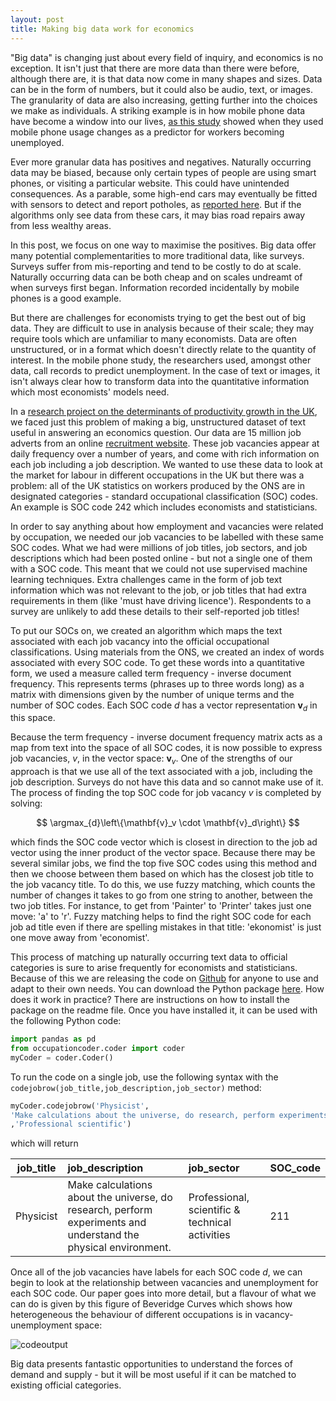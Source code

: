 ```yaml
---
layout: post
title: Making big data work for economics
---
```


"Big data" is changing just about every field of inquiry, and economics is no exception. It isn't just that there are more data than there were before, although there are, it is that data now come in many shapes and sizes. Data can be in the form of numbers, but it could also be audio, text, or images. The granularity of data are also increasing, getting further into the choices we make as individuals. A striking example is in how mobile phone data have become a window into our lives, [as this study](http://dx.doi.org/10.1098/rsif.2015.0185) showed when they used mobile phone usage changes as a predictor for workers becoming unemployed.

Ever more granular data has positives and negatives. Naturally occurring data may be biased, because only certain types of people are using smart phones, or visiting a particular website. This could have unintended consequences. As a parable, some high-end cars may eventually be fitted with sensors to detect and report potholes, as [reported here](http://media.economist.com/news/science-and-technology/21731813-sensors-cameras-and-smart-cars-help-cities-spot-them-they-grow-potholes). But if the algorithms only see data from these cars, it may bias road repairs away from less wealthy areas.

In this post, we focus on one way to maximise the positives. Big data offer many potential complementarities to more traditional data, like surveys. Surveys suffer from mis-reporting and tend to be costly to do at scale. Naturally occurring data can be both cheap and on scales undreamt of when surveys first began. Information recorded incidentally by mobile phones is a good example.

But there are challenges for economists trying to get the best out of big data. They are difficult to use in analysis because of their scale; they may require tools which are unfamiliar to many economists. Data are often unstructured, or in a format which doesn't directly relate to the quantity of interest. In the mobile phone study, the researchers used, amongst other data, call records to predict unemployment. In the case of text or images, it isn't always clear how to transform data into the quantitative information which most economists' models need.

In a [research project on the determinants of productivity growth in the UK](www.bankofengland.co.uk), we faced just this problem of making a big, unstructured dataset of text useful in answering an economics question. Our data are 15 million job adverts from an online [recruitment website](www.reed.co.uk). These job vacancies appear at daily frequency over a number of years, and come with rich information on each job including a job description. We wanted to use these data to look at the market for labour in different occupations in the UK but there was a problem: all of the UK statistics on workers produced by the ONS are in designated categories - standard occupational classification (SOC) codes. An example is SOC code 242 which includes economists and statisticians.

In order to say anything about how employment and vacancies were related by occupation, we needed our job vacancies to be labelled with these same SOC codes. What we had were millions of job titles, job sectors, and job descriptions which had been posted online - but not a single one of them with a SOC code. This meant that we could not use supervised machine learning techniques. Extra challenges came in the form of job text information which was not relevant to the job, or job titles that had extra requirements in them (like 'must have driving licence'). Respondents to a survey are unlikely to add these details to their self-reported job titles!

To put our SOCs on, we created an algorithm which maps the text associated with each job vacancy into the official occupational classifications. Using materials from the ONS, we created an index of words associated with every SOC code. To get these words into a quantitative form, we used a measure called term frequency - inverse document frequency. This represents terms (phrases up to three words long) as a matrix with dimensions given by the number of unique terms and the number of SOC codes. Each SOC code $d$ has a vector representation $\mathbf{v}_d$ in this space.

Because the term frequency - inverse document frequency matrix acts as a map from text into the space of all SOC codes, it is now possible to express job vacancies, $v$, in the vector space: $\mathbf{v}_v$. One of the strengths of our approach is that we use all of the text associated with a job, including the job description. Surveys do not have this data and so cannot make use of it. The process of finding the top SOC code for job vacancy $v$ is completed by solving:

$$
\argmax_{d}\left\{\mathbf{v}_v \cdot \mathbf{v}_d\right\}
$$

which finds the SOC code vector which is closest in direction to the job ad vector using the inner product of the vector space. Because there may be several similar jobs, we find the top five SOC codes using this method and then we choose between them based on which has the closest job title to the job vacancy title. To do this, we use fuzzy matching, which counts the number of changes it takes to go from one string to another, between the two job titles. For instance, to get from 'Painter' to 'Printer' takes just one move: 'a' to 'r'. Fuzzy matching helps to find the right SOC code for each job ad title even if there are spelling mistakes in that title: 'ekonomist' is just one move away from 'economist'.

This process of matching up naturally occurring text data to official categories is sure to arise frequently for economists and statisticians. Because of this we are releasing the code on [Github](https://github.com) for anyone to use and adapt to their own needs. You can download the Python package [here](https://github.com/aeturrell/occupationcoder). How does it work in practice? There are instructions on how to install the package on the readme file. Once you have installed it, it can be used with the following Python code:
```python
import pandas as pd
from occupationcoder.coder import coder
myCoder = coder.Coder()
```
To run the code on a single job, use the following syntax with the ```codejobrow(job_title,job_description,job_sector)``` method:
```python
myCoder.codejobrow('Physicist',
'Make calculations about the universe, do research, perform experiments and understand the physical environment.'
,'Professional scientific')
```
which will return

| job_title     | job_description| job_sector | SOC_code |
| ------------- |:--------------| :----------| ------|
| Physicist     | Make calculations about the universe, do research, perform experiments and understand the physical environment. | Professional, scientific & technical activities | 211 |

Once all of the job vacancies have labels for each SOC code $d$, we can begin to look at the relationship between vacancies and unemployment for each SOC code. Our paper goes into more detail, but a flavour of what we can do is given by this figure of Beveridge Curves which shows how heterogeneous the behaviour of different occupations is in vacancy-unemployment space:

![codeoutput]({{site.baseurl}}/images/BevCurves1DigitSOC.png)

Big data presents fantastic opportunities to understand the forces of demand and supply - but it will be most useful if it can be matched to existing official categories.

